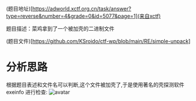 (题目地址)[https://adworld.xctf.org.cn/task/answer?type=reverse&number=4&grade=0&id=5077&page=1](来自xctf)

题目描述：菜鸡拿到了一个被加壳的二进制文件

(题目文件)[https://github.com/KSroido/ctf-wp/blob/main/RE/simple-unpack]

# 分析思路
根据题目表述和文件名可以判断,这个文件被加壳了,于是使用著名的壳探测软件 exeinfo 进行检查:
![avatar](https://s1.ax1x.com/2020/10/30/Bt10sA.png)
